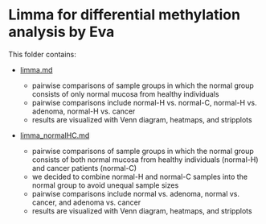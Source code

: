 
# Limma for differential methylation analysis by Eva

This folder contains: 
- [limma.md](https://github.com/STAT540-UBC/yy_team01_colorectal-cancer_STAT540_2015/blob/master/analysis_reports/04.3limma/limma.md)
  - pairwise comparisons of sample groups in which the normal group consists of only normal mucosa from healthy individuals
  - pairwise comparisons include normal-H vs. normal-C, normal-H vs. adenoma, normal-H vs. cancer
  - results are visualized with Venn diagram, heatmaps, and stripplots
  
- [limma_normalHC.md](https://github.com/STAT540-UBC/yy_team01_colorectal-cancer_STAT540_2015/blob/master/analysis_reports/04.3limma/limma_normalHC.md)
  - pairwise comparisons of sample groups in which the normal group consists of both normal mucosa from healthy individuals (normal-H) and cancer patients (normal-C)
  - we decided to combine normal-H and normal-C samples into the normal group to avoid unequal sample sizes
  - pairwise comparisons include normal vs. adenoma, normal vs. cancer, and adenoma vs. cancer
  - results are visualized with Venn diagram, heatmaps, and stripplots